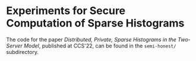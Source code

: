 # Experiments for Secure Computation of Sparse Histograms

The code for the paper *Distributed, Private, Sparse Histograms in the
Two-Server Model*, published at CCS'22, can be found in the `semi-honest/`
subdirectory.
